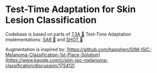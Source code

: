 # Test-Time Adaptation for Skin Lesion Classification
Codebase is based on parts of [T3A :link:](https://github.com/matsuolab/T3A)
Test-Time Adaptation implementations:
[SAR :link:](https://github.com/mr-eggplant/SAR) and [SHOT :link:](https://github.com/tim-learn/SHOT)


Augmentation is inspired by:
[https://github.com/haqishen/SIIM-ISIC-Melanoma-Classification-1st-Place-Solution](https://www.kaggle.com/c/siim-isic-melanoma-classification/discussion/175412)
